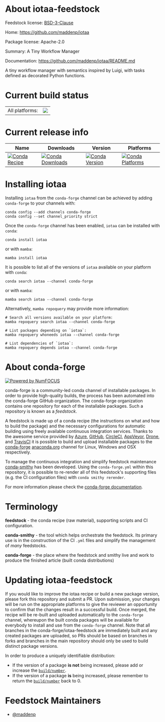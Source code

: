 About iotaa-feedstock
=====================

Feedstock license: [BSD-3-Clause](https://github.com/conda-forge/iotaa-feedstock/blob/main/LICENSE.txt)

Home: https://github.com/maddenp/iotaa

Package license: Apache-2.0

Summary: A Tiny Workflow Manager

Documentation: https://github.com/maddenp/iotaa/README.md

A tiny workflow manager with semantics inspired by Luigi, with tasks defined
as decorated Python functions.


Current build status
====================


<table><tr><td>All platforms:</td>
    <td>
      <a href="https://dev.azure.com/conda-forge/feedstock-builds/_build/latest?definitionId=21688&branchName=main">
        <img src="https://dev.azure.com/conda-forge/feedstock-builds/_apis/build/status/iotaa-feedstock?branchName=main">
      </a>
    </td>
  </tr>
</table>

Current release info
====================

| Name | Downloads | Version | Platforms |
| --- | --- | --- | --- |
| [![Conda Recipe](https://img.shields.io/badge/recipe-iotaa-green.svg)](https://anaconda.org/conda-forge/iotaa) | [![Conda Downloads](https://img.shields.io/conda/dn/conda-forge/iotaa.svg)](https://anaconda.org/conda-forge/iotaa) | [![Conda Version](https://img.shields.io/conda/vn/conda-forge/iotaa.svg)](https://anaconda.org/conda-forge/iotaa) | [![Conda Platforms](https://img.shields.io/conda/pn/conda-forge/iotaa.svg)](https://anaconda.org/conda-forge/iotaa) |

Installing iotaa
================

Installing `iotaa` from the `conda-forge` channel can be achieved by adding `conda-forge` to your channels with:

```
conda config --add channels conda-forge
conda config --set channel_priority strict
```

Once the `conda-forge` channel has been enabled, `iotaa` can be installed with `conda`:

```
conda install iotaa
```

or with `mamba`:

```
mamba install iotaa
```

It is possible to list all of the versions of `iotaa` available on your platform with `conda`:

```
conda search iotaa --channel conda-forge
```

or with `mamba`:

```
mamba search iotaa --channel conda-forge
```

Alternatively, `mamba repoquery` may provide more information:

```
# Search all versions available on your platform:
mamba repoquery search iotaa --channel conda-forge

# List packages depending on `iotaa`:
mamba repoquery whoneeds iotaa --channel conda-forge

# List dependencies of `iotaa`:
mamba repoquery depends iotaa --channel conda-forge
```


About conda-forge
=================

[![Powered by
NumFOCUS](https://img.shields.io/badge/powered%20by-NumFOCUS-orange.svg?style=flat&colorA=E1523D&colorB=007D8A)](https://numfocus.org)

conda-forge is a community-led conda channel of installable packages.
In order to provide high-quality builds, the process has been automated into the
conda-forge GitHub organization. The conda-forge organization contains one repository
for each of the installable packages. Such a repository is known as a *feedstock*.

A feedstock is made up of a conda recipe (the instructions on what and how to build
the package) and the necessary configurations for automatic building using freely
available continuous integration services. Thanks to the awesome service provided by
[Azure](https://azure.microsoft.com/en-us/services/devops/), [GitHub](https://github.com/),
[CircleCI](https://circleci.com/), [AppVeyor](https://www.appveyor.com/),
[Drone](https://cloud.drone.io/welcome), and [TravisCI](https://travis-ci.com/)
it is possible to build and upload installable packages to the
[conda-forge](https://anaconda.org/conda-forge) [anaconda.org](https://anaconda.org/)
channel for Linux, Windows and OSX respectively.

To manage the continuous integration and simplify feedstock maintenance
[conda-smithy](https://github.com/conda-forge/conda-smithy) has been developed.
Using the ``conda-forge.yml`` within this repository, it is possible to re-render all of
this feedstock's supporting files (e.g. the CI configuration files) with ``conda smithy rerender``.

For more information please check the [conda-forge documentation](https://conda-forge.org/docs/).

Terminology
===========

**feedstock** - the conda recipe (raw material), supporting scripts and CI configuration.

**conda-smithy** - the tool which helps orchestrate the feedstock.
                   Its primary use is in the construction of the CI ``.yml`` files
                   and simplify the management of *many* feedstocks.

**conda-forge** - the place where the feedstock and smithy live and work to
                  produce the finished article (built conda distributions)


Updating iotaa-feedstock
========================

If you would like to improve the iotaa recipe or build a new
package version, please fork this repository and submit a PR. Upon submission,
your changes will be run on the appropriate platforms to give the reviewer an
opportunity to confirm that the changes result in a successful build. Once
merged, the recipe will be re-built and uploaded automatically to the
`conda-forge` channel, whereupon the built conda packages will be available for
everybody to install and use from the `conda-forge` channel.
Note that all branches in the conda-forge/iotaa-feedstock are
immediately built and any created packages are uploaded, so PRs should be based
on branches in forks and branches in the main repository should only be used to
build distinct package versions.

In order to produce a uniquely identifiable distribution:
 * If the version of a package **is not** being increased, please add or increase
   the [``build/number``](https://docs.conda.io/projects/conda-build/en/latest/resources/define-metadata.html#build-number-and-string).
 * If the version of a package **is** being increased, please remember to return
   the [``build/number``](https://docs.conda.io/projects/conda-build/en/latest/resources/define-metadata.html#build-number-and-string)
   back to 0.

Feedstock Maintainers
=====================

* [@maddenp](https://github.com/maddenp/)

